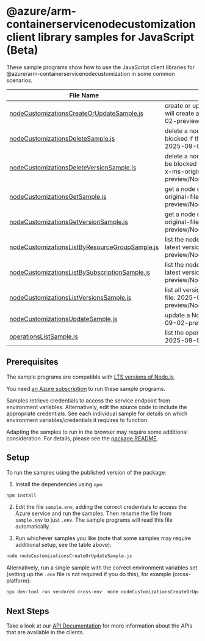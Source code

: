 # @azure/arm-containerservicenodecustomization client library samples for JavaScript (Beta)

These sample programs show how to use the JavaScript client libraries for @azure/arm-containerservicenodecustomization in some common scenarios.

| **File Name**                                                                                 | **Description**                                                                                                                                                                               |
| --------------------------------------------------------------------------------------------- | --------------------------------------------------------------------------------------------------------------------------------------------------------------------------------------------- |
| [nodeCustomizationsCreateOrUpdateSample.js][nodecustomizationscreateorupdatesample]           | create or update a node customization resource. This will create a new version. x-ms-original-file: 2025-09-02-preview/NodeCustomizations_CreateOrUpdate.json                                 |
| [nodeCustomizationsDeleteSample.js][nodecustomizationsdeletesample]                           | delete a node customization. This operation will be blocked if the resource is in use. x-ms-original-file: 2025-09-02-preview/NodeCustomizations_Delete.json                                  |
| [nodeCustomizationsDeleteVersionSample.js][nodecustomizationsdeleteversionsample]             | delete a node customization version. This operation will be blocked if the node customization version is in use. x-ms-original-file: 2025-09-02-preview/NodeCustomizations_DeleteVersion.json |
| [nodeCustomizationsGetSample.js][nodecustomizationsgetsample]                                 | get a node customization at the latest version. x-ms-original-file: 2025-09-02-preview/NodeCustomizations_Get.json                                                                            |
| [nodeCustomizationsGetVersionSample.js][nodecustomizationsgetversionsample]                   | get a node customization at a particular version. x-ms-original-file: 2025-09-02-preview/NodeCustomizations_GetVersion.json                                                                   |
| [nodeCustomizationsListByResourceGroupSample.js][nodecustomizationslistbyresourcegroupsample] | list the node customizations in a resource group at the latest version. x-ms-original-file: 2025-09-02-preview/NodeCustomizations_ListByResourceGroup.json                                    |
| [nodeCustomizationsListBySubscriptionSample.js][nodecustomizationslistbysubscriptionsample]   | list the node customizations in a subscription at the latest version. x-ms-original-file: 2025-09-02-preview/NodeCustomizations_ListBySubscription.json                                       |
| [nodeCustomizationsListVersionsSample.js][nodecustomizationslistversionssample]               | list all versions of a node customization. x-ms-original-file: 2025-09-02-preview/NodeCustomizations_ListVersions.json                                                                        |
| [nodeCustomizationsUpdateSample.js][nodecustomizationsupdatesample]                           | update a NodeCustomization x-ms-original-file: 2025-09-02-preview/NodeCustomizations_Update.json                                                                                              |
| [operationsListSample.js][operationslistsample]                                               | list the operations for the provider x-ms-original-file: 2025-09-02-preview/Operations_List.json                                                                                              |

## Prerequisites

The sample programs are compatible with [LTS versions of Node.js](https://github.com/nodejs/release#release-schedule).

You need [an Azure subscription][freesub] to run these sample programs.

Samples retrieve credentials to access the service endpoint from environment variables. Alternatively, edit the source code to include the appropriate credentials. See each individual sample for details on which environment variables/credentials it requires to function.

Adapting the samples to run in the browser may require some additional consideration. For details, please see the [package README][package].

## Setup

To run the samples using the published version of the package:

1. Install the dependencies using `npm`:

```bash
npm install
```

2. Edit the file `sample.env`, adding the correct credentials to access the Azure service and run the samples. Then rename the file from `sample.env` to just `.env`. The sample programs will read this file automatically.

3. Run whichever samples you like (note that some samples may require additional setup, see the table above):

```bash
node nodeCustomizationsCreateOrUpdateSample.js
```

Alternatively, run a single sample with the correct environment variables set (setting up the `.env` file is not required if you do this), for example (cross-platform):

```bash
npx dev-tool run vendored cross-env  node nodeCustomizationsCreateOrUpdateSample.js
```

## Next Steps

Take a look at our [API Documentation][apiref] for more information about the APIs that are available in the clients.

[nodecustomizationscreateorupdatesample]: https://github.com/Azure/azure-sdk-for-js/blob/main/sdk/containerservice/arm-containerservicenodecustomization/samples/v1-beta/javascript/nodeCustomizationsCreateOrUpdateSample.js
[nodecustomizationsdeletesample]: https://github.com/Azure/azure-sdk-for-js/blob/main/sdk/containerservice/arm-containerservicenodecustomization/samples/v1-beta/javascript/nodeCustomizationsDeleteSample.js
[nodecustomizationsdeleteversionsample]: https://github.com/Azure/azure-sdk-for-js/blob/main/sdk/containerservice/arm-containerservicenodecustomization/samples/v1-beta/javascript/nodeCustomizationsDeleteVersionSample.js
[nodecustomizationsgetsample]: https://github.com/Azure/azure-sdk-for-js/blob/main/sdk/containerservice/arm-containerservicenodecustomization/samples/v1-beta/javascript/nodeCustomizationsGetSample.js
[nodecustomizationsgetversionsample]: https://github.com/Azure/azure-sdk-for-js/blob/main/sdk/containerservice/arm-containerservicenodecustomization/samples/v1-beta/javascript/nodeCustomizationsGetVersionSample.js
[nodecustomizationslistbyresourcegroupsample]: https://github.com/Azure/azure-sdk-for-js/blob/main/sdk/containerservice/arm-containerservicenodecustomization/samples/v1-beta/javascript/nodeCustomizationsListByResourceGroupSample.js
[nodecustomizationslistbysubscriptionsample]: https://github.com/Azure/azure-sdk-for-js/blob/main/sdk/containerservice/arm-containerservicenodecustomization/samples/v1-beta/javascript/nodeCustomizationsListBySubscriptionSample.js
[nodecustomizationslistversionssample]: https://github.com/Azure/azure-sdk-for-js/blob/main/sdk/containerservice/arm-containerservicenodecustomization/samples/v1-beta/javascript/nodeCustomizationsListVersionsSample.js
[nodecustomizationsupdatesample]: https://github.com/Azure/azure-sdk-for-js/blob/main/sdk/containerservice/arm-containerservicenodecustomization/samples/v1-beta/javascript/nodeCustomizationsUpdateSample.js
[operationslistsample]: https://github.com/Azure/azure-sdk-for-js/blob/main/sdk/containerservice/arm-containerservicenodecustomization/samples/v1-beta/javascript/operationsListSample.js
[apiref]: https://learn.microsoft.com/javascript/api/@azure/arm-containerservicenodecustomization?view=azure-node-preview
[freesub]: https://azure.microsoft.com/free/
[package]: https://github.com/Azure/azure-sdk-for-js/tree/main/sdk/containerservice/arm-containerservicenodecustomization/README.md

